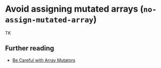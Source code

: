 # Avoid assigning mutated arrays (`no-assign-mutated-array`)

TK

## Further reading

- [Be Careful with Array Mutators](https://ncjamieson.com/be-careful-with-array-mutators/)